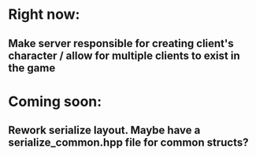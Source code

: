 # Right now:

## Make server responsible for creating client's character / allow for multiple clients to exist in the game


# Coming soon:

## Rework serialize layout. Maybe have a serialize_common.hpp file for common structs?

